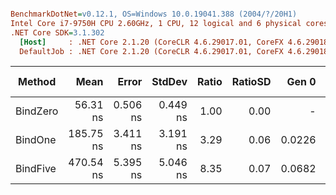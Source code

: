 ``` ini

BenchmarkDotNet=v0.12.1, OS=Windows 10.0.19041.388 (2004/?/20H1)
Intel Core i7-9750H CPU 2.60GHz, 1 CPU, 12 logical and 6 physical cores
.NET Core SDK=3.1.302
  [Host]     : .NET Core 2.1.20 (CoreCLR 4.6.29017.01, CoreFX 4.6.29018.12), X64 RyuJIT
  DefaultJob : .NET Core 2.1.20 (CoreCLR 4.6.29017.01, CoreFX 4.6.29018.12), X64 RyuJIT


```
|   Method |      Mean |    Error |   StdDev | Ratio | RatioSD |  Gen 0 | Gen 1 | Gen 2 | Allocated |
|--------- |----------:|---------:|---------:|------:|--------:|-------:|------:|------:|----------:|
| BindZero |  56.31 ns | 0.506 ns | 0.449 ns |  1.00 |    0.00 |      - |     - |     - |         - |
|  BindOne | 185.75 ns | 3.411 ns | 3.191 ns |  3.29 |    0.06 | 0.0226 |     - |     - |     144 B |
| BindFive | 470.54 ns | 5.395 ns | 5.046 ns |  8.35 |    0.07 | 0.0682 |     - |     - |     432 B |
